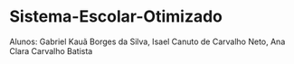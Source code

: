 # Sistema-Escolar-Otimizado
Alunos: Gabriel Kauã Borges da Silva, Isael Canuto de Carvalho Neto, Ana Clara Carvalho Batista
